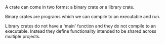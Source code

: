 A crate can come in two forms: a binary crate or a library crate.

Binary crates are programs which we can compile to an executable and run.

Library crates do not have a 'main' function and they do not compile to an executable. Instead they define functionality intended to be shared across multiple projects.
